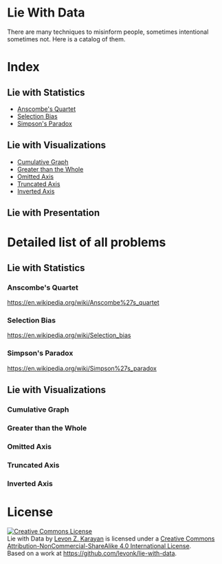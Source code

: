 # Lie With Data
There are many techniques to misinform people, sometimes intentional sometimes not.   Here is a catalog of them.

# Index

## Lie with Statistics

* [Anscombe's Quartet](#anscombes-quartet) 
* [Selection Bias](#selection-bias) 
* [Simpson's Paradox](#simpsons-paradox) 

## Lie with Visualizations

* [Cumulative Graph](#cumulative-graph) 
* [Greater than the Whole](#greater-than-the-whole) 
* [Omitted Axis](#omitted-axis) 
* [Truncated Axis](#truncated-axis) 
* [Inverted Axis](#inverted-axis)


## Lie with Presentation

# Detailed list of all problems

## Lie with Statistics

### Anscombe's Quartet

https://en.wikipedia.org/wiki/Anscombe%27s_quartet

### Selection Bias

https://en.wikipedia.org/wiki/Selection_bias

### Simpson's Paradox

https://en.wikipedia.org/wiki/Simpson%27s_paradox


## Lie with Visualizations

### Cumulative Graph

### Greater than the Whole

### Omitted Axis

### Truncated Axis

### Inverted Axis

# License
<a rel="license" href="http://creativecommons.org/licenses/by-nc-sa/4.0/"><img alt="Creative Commons License" style="border-width:0" src="https://i.creativecommons.org/l/by-nc-sa/4.0/88x31.png" /></a><br /><span xmlns:dct="http://purl.org/dc/terms/" property="dct:title">Lie with Data</span> by <a xmlns:cc="http://creativecommons.org/ns#" href="https://github.com/levonk/lie-with-data" property="cc:attributionName" rel="cc:attributionURL">Levon Z. Karayan</a> is licensed under a <a rel="license" href="http://creativecommons.org/licenses/by-nc-sa/4.0/">Creative Commons Attribution-NonCommercial-ShareAlike 4.0 International License</a>.<br />Based on a work at <a xmlns:dct="http://purl.org/dc/terms/" href="https://github.com/levonk/lie-with-data" rel="dct:source">https://github.com/levonk/lie-with-data</a>.
